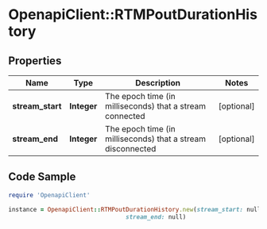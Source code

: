 # OpenapiClient::RTMPoutDurationHistory

## Properties

Name | Type | Description | Notes
------------ | ------------- | ------------- | -------------
**stream_start** | **Integer** | The epoch time (in milliseconds) that a stream connected | [optional] 
**stream_end** | **Integer** | The epoch time (in milliseconds) that a stream disconnected | [optional] 

## Code Sample

```ruby
require 'OpenapiClient'

instance = OpenapiClient::RTMPoutDurationHistory.new(stream_start: null,
                                 stream_end: null)
```


